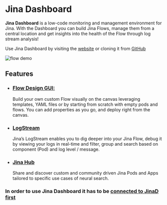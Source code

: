 # Jina Dashboard

**Jina Dashboard** is a low-code monitoring and management environment for Jina. With the Dashboard you can build Jina Flows, manage them from a central location and get insights into the health of the Flow through log stream analysis!

Use Jina Dashboard by visiting the [website](https://dashboard.jina.ai) or cloning it from [GitHub](https://github.com/jina-ai/dashboard) 

![flow demo](img/overview.gif)

## Features

-  ###  [Flow Design GUI:](../flow.md)
   Build your own custom Flow visually on the canvas leveraging templates, YAML files or by starting from scratch with empty pods and flows. You can add properties as you go, and deploy right from the canvas.

-  ###  [LogStream](../log-stream.rst)
   Jina’s LogStream enables you to dig deeper into your Jina Flow, debug it by viewing your logs in real-time and filter, group and search based on component (Pod) and log level / message.


-  ###  [Jina Hub](../hub.md)
    Share and discover custom and community driven Jina Pods and Apps tailored to specific use cases of neural search.

### In order to use Jina Dashboard it has to be [ connected to JinaD first](../connect-jinaD.md)
